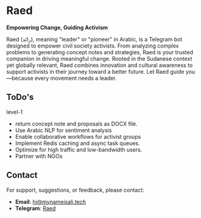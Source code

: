 # Raed  
**Empowering Change, Guiding Activism**  

Raed (رائد), meaning "leader" or "pioneer" in Arabic, is a Telegram bot designed to empower civil society activists. From analyzing complex problems to generating concept notes and strategies, Raed is your trusted companion in driving meaningful change. Rooted in the Sudanese context yet globally relevant, Raed combines innovation and cultural awareness to support activists in their journey toward a better future. Let Raed guide you—because every movement needs a leader. 


## ToDo's 

level-1
- return concept note and proposals as DOCX file.
- Use Arabic NLP  for sentiment analysis
- Enable collaborative workflows for activist groups
- Implement Redis caching and async task queues.
- Optimize for high traffic and low-bandwidth users.
- Partner with NGOs

## Contact  
For support, suggestions, or feedback, please contact:  
- **Email**: hi@mynameisali.tech
- **Telegram**: [Raed](t.me/RaedActivistsBot)